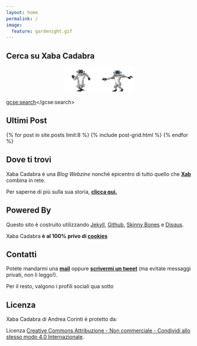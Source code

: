 ```yaml
---
layout: home
permalink: /
image:
  feature: gardenight.gif
---
```


<div><h2 class="post-title"><i class="fa fa-search"></i> Cerca su Xaba Cadabra</h2></div>

<div>
  <figure>
   <p style="text-align:center;"><img src="/images/SCIMMIE.gif" alt="scimmie"></p>
</figure>
</div>

<!--ricercagoogle-->
<script>
  (function() {
    var cx = '000160596931109432273:x8yvqtu5jqy';
    var gcse = document.createElement('script');
    gcse.type = 'text/javascript';
    gcse.async = true;
    gcse.src = 'https://cse.google.com/cse.js?cx=' + cx;
    var s = document.getElementsByTagName('script')[0];
    s.parentNode.insertBefore(gcse, s);
  })();
</script>
<gcse:search></gcse:search>

<div><h2 class="post-title"><i class="fa fa-clock-o"></i> Ultimi Post</h2></div>

<div class="tiles">
  {% for post in site.posts limit:8 %}
    {% include post-grid.html %}
  {% endfor %}
  
</div>

<div class="tiles">

<div class="tile">
  <h2 class="post-title"> <i class="fa fa-home"></i> Dove ti trovi</h2>
  <p class="post-excerpt">Xaba Cadabra è una <i>Blog Webzine</i> nonché epicentro di tutto quello che <a href="http://xabacadabra.com/andrea-corinti/"><b>Xab</b></a> combina in rete.</p> 

  <p>Per saperne di più sulla sua storia, <a href="/blog/story/"><b>clicca qui.</b></a></p> 
</div><!-- /.tile -->

<div class="tile">
  <h2 class="post-title"><i class="fa fa-rocket"></i> Powered By</h2>
  <p class="post-excerpt">Questo sito è costruito utilizzando <a href="http://jekyllrb.com/">Jekyll</a>, <a href="https://github.com/">Github</a>, <a href="http://mmistakes.github.io/skinny-bones-jekyll/">Skinny Bones</a> e <a href="https://disqus.com/">Disqus</a>.</p>
  <p class="post-excerpt">Xaba Cadabra <b>è al 100% privo di <a href="https://it.wikipedia.org/wiki/Cookie">cookies</a></b></p>
</div><!-- /.tile -->

<div class="tile">
  <h2 class="post-title"><i class="fa fa-phone-square"></i> Contatti</h2>
  <p class="post-excerpt"> Potete mandarmi una <a href="mailto:xabarasff@gmail.com"><b>mail</b></a> oppure <a href="https://twitter.com/Xabaras89" rel="me"><b>scrivermi un tweet</b></a> (ma evitate messaggi privati, non li leggo!).</p>
  <p class="post-excerpt">Per il resto, valgono i profili sociali qua sotto</p>
</div><!-- /.tile -->

<div class="tile">
  <h2 class="post-title"><i class="fa fa-creative-commons"></i> Licenza</h2>
  <p class="post-excerpt">Xaba Cadabra di Andrea Corinti è protetto da:</p> 
  <p class="post-excerpt">Licenza <a rel="license" href="http://creativecommons.org/licenses/by-nc-sa/4.0/">Creative Commons Attribuzione - Non commerciale - Condividi allo stesso modo 4.0 Internazionale</a>.</p>
</div><!-- /.tile -->

</div><!-- /.tiles -->
